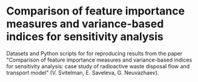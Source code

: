 # Comparison of feature importance measures and variance-based indices for sensitivity analysis
Datasets and Python scripts for for reproducing results from the paper "Comparison of feature importance measures and variance-based indices for sensitivity analysis: case study of radioactive waste disposal flow and transport model" (V. Svitelman, E. Saveleva, G. Neuvazhaev).

